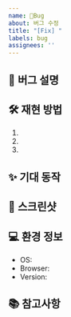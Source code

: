 ```yaml
---
name: 🐞Bug
about: 버그 수정
title: "[Fix] "
labels: bug
assignees: ''
---
```


## 🐞 버그 설명

<!-- 발생한 버그에 대해 설명해주세요 -->

## 🛠 재현 방법

1.
2.
3.

## ✨ 기대 동작

<!-- 정상적인 경우 기대되는 동작을 설명해주세요 -->

## 📸 스크린샷

<!-- 가능한 경우 스크린샷을 첨부해주세요 -->

## 💻 환경 정보

- OS:
- Browser:
- Version:

## 📚 참고사항

<!-- 참고할만한 자료가 있다면 첨부해주세요 -->